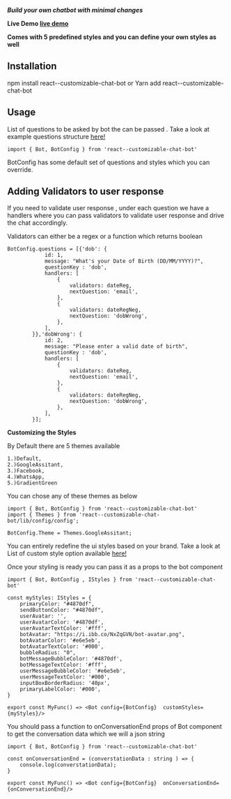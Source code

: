 ***Build your own chatbot with minimal changes***

**Live Demo [live demo](https://chithakumar13.github.io/bot-example)**

**Comes with 5 predefined styles and you can define your own styles as well**

## **Installation**
npm install react--customizable-chat-bot or Yarn add  react--customizable-chat-bot
 
## **Usage**

List of questions to be asked by bot the can be passed . Take a look at example questions structure [here!](https://github.com/chithakumar13/react-chat-bot/blob/master/src/config/Question/Questionnare.ts)

```
import { Bot, BotConfig } from 'react--customizable-chat-bot'
```
BotConfig has some default set of questions and styles which you can override.

## **Adding Validators to user response**
If you need to validate user response , under each question we have a handlers where you can pass validators to validate user response and drive the chat accordingly.

Validators can either be a regex or a function which returns boolean


```
BotConfig.questions = [{'dob': {
            id: 1,
            message: "What's your Date of Birth (DD/MM/YYYY)?",
            questionKey : 'dob',
            handlers: [
                {
                    validators: dateReg,
                    nextQuestion: 'email',
                },
                {
                    validators: dateRegNeg,
                    nextQuestion: 'dobWrong',
                },
            ],
        }},'dobWrong': {
            id: 2,
            message: "Please enter a valid date of birth",
            questionKey : 'dob',
            handlers: [
                {
                    validators: dateReg,
                    nextQuestion: 'email',
                },
                {
                    validators: dateRegNeg,
                    nextQuestion: 'dobWrong',
                },
            ],
        }];
 ```
 
**Customizing the Styles**

By Default there are 5 themes available 

    1.)Default,
    2.)GoogleAssitant,
    3.)Facebook,
    4.)WhatsApp, 
    5.)GradientGreen   
    
You can chose any of these themes as below    
```
import { Bot, BotConfig } from 'react--customizable-chat-bot'
import { Themes } from 'react--customizable-chat-bot/lib/config/config';

BotConfig.Theme = Themes.GoogleAssitant;
```

You can entirely redefine the ui styles based on your brand.
Take a look at List of custom style option available [here!](https://github.com/chithakumar13/react-chat-bot/blob/master/src/config/style.ts)

Once your styling is ready you can pass it as a props to the bot component

```
import { Bot, BotConfig , IStyles } from 'react--customizable-chat-bot' 

const myStyles: IStyles = {
    primaryColor: "#4870df",
    sendButtonColor: "#4870df",
    userAvatar: '',
    userAvatarColor: '#4870df',
    userAvatarTextColor: '#fff',
    botAvatar: "https://i.ibb.co/NxZqGVN/bot-avatar.png",
    botAvatarColor: '#e6e5eb',
    botAvatarTextColor: '#000',
    bubbleRadius: "0",
    botMessageBubbleColor: '#4870df',
    botMessageTextColor: '#fff',
    userMessageBubbleColor: '#e6e5eb',
    userMessageTextColor: '#000',
    inputBoxBorderRadius: '40px',
    primaryLabelColor: '#000',
}

export const MyFunc() => <Bot config={BotConfig}  customStyles={myStyles}/>
```

You should pass a function to onConversationEnd props of Bot component to get the conversation data which we will a json string

```
import { Bot, BotConfig } from 'react--customizable-chat-bot' 

const onConversationEnd = (converstationData : string ) => {
    console.log(converstationData);
}

export const MyFunc() => <Bot config={BotConfig}  onConversationEnd={onConversationEnd}/>
```


